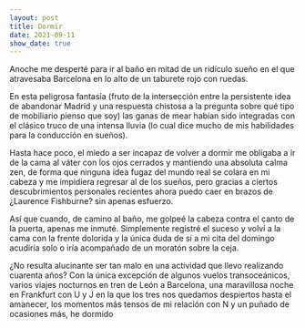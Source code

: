 ```yaml
---
layout: post
title: Dormir
date: 2021-09-11
show_date: true
---
```


Anoche me desperté para ir al baño en mitad de un ridículo sueño en el que atravesaba Barcelona en lo alto de un taburete rojo con ruedas.  

<!-- more -->

En esta peligrosa fantasía (fruto de la intersección entre la persistente idea de abandonar Madrid y una respuesta chistosa a la pregunta sobre qué tipo de mobiliario pienso que soy) las ganas de mear habían sido integradas con el clásico truco de una intensa lluvia (lo cual dice mucho de mis habilidades para la conducción en sueños).

Hasta hace poco, el miedo a ser incapaz de volver a dormir me obligaba a ir de la cama al váter con los ojos cerrados y mantiendo una absoluta calma zen, de forma que ninguna idea fugaz del mundo real se colara en mi cabeza y me impidiera regresar al de los sueños, pero gracias a ciertos descubrimientos personales recientes ahora puedo caer en brazos de ¿Laurence Fishburne? sin apenas esfuerzo. 

Así que cuando, de camino al baño, me golpeé la cabeza contra el canto de la puerta, apenas me inmuté. Simplemente registré el suceso y volví a la cama con la frente dolorida y la única duda de si a mi cita del domingo acudiría solo o iría acompañado de un moratón sobre la ceja.

¿No resulta alucinante ser tan malo en una actividad que llevo realizando cuarenta años? Con la única excepción de algunos vuelos transoceánicos, varios viajes nocturnos en tren de León a Barcelona, una maravillosa noche en Frankfurt con U y J en la que los tres nos quedamos despiertos hasta el amanecer, los momentos más tensos de mi relación con N y un puñado de ocasiones más, he dormido
